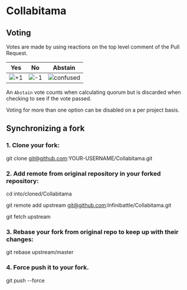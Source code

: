 # Collabitama

## Voting

Votes are made by using reactions on the top level comment of the Pull Request.

| Yes | No | Abstain |
|-----|----|---------|
| ![+1](https://assets-cdn.github.com/images/icons/emoji/unicode/1f44d.png "+1") | ![-1](https://assets-cdn.github.com/images/icons/emoji/unicode/1f44e.png "+1") | ![confused](https://assets-cdn.github.com/images/icons/emoji/unicode/1f615.png "confused") |

An `Abstain` vote counts when calculating quorum but is discarded when checking to see if the vote passed.

Voting for more than one option can be disabled on a per project basis.

## Synchronizing a fork
### 1. Clone your fork:
git clone git@github.com:YOUR-USERNAME/Collabitama.git

### 2. Add remote from original repository in your forked repository:
cd into/cloned/Collabitama

git remote add upstream git@github.com:Infinibattle/Collabitama.git

git fetch upstream

### 3. Rebase your fork from original repo to keep up with their changes:
git rebase upstream/master

### 4. Force push it to your fork.
git push --force
